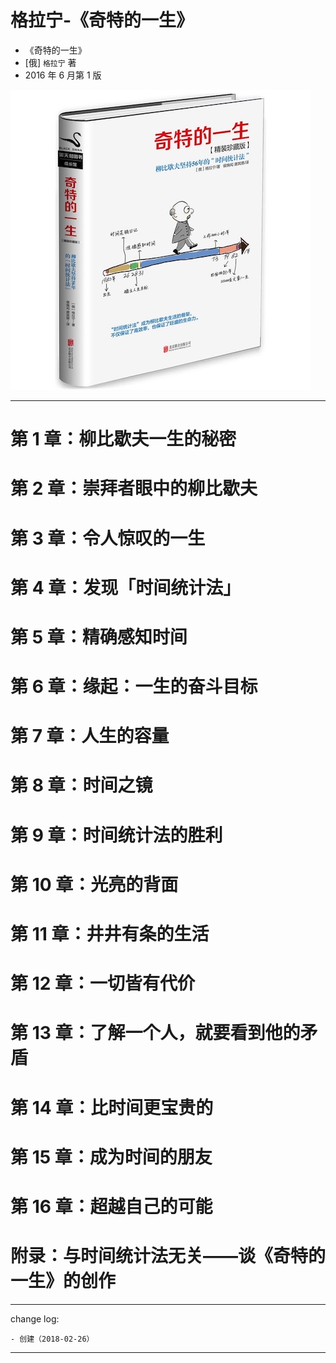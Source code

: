 # 格拉宁-《奇特的一生》

* 《奇特的一生》
* [俄] `格拉宁` 著
* 2016 年 6 月第 1 版

![](media/15196066150279.jpg)

-------

# 第 1 章：柳比歇夫一生的秘密

# 第 2 章：崇拜者眼中的柳比歇夫

# 第 3 章：令人惊叹的一生

# 第 4 章：发现「时间统计法」

# 第 5 章：精确感知时间

# 第 6 章：缘起：一生的奋斗目标

# 第 7 章：人生的容量

# 第 8 章：时间之镜

# 第 9 章：时间统计法的胜利

# 第 10 章：光亮的背面

# 第 11 章：井井有条的生活

# 第 12 章：一切皆有代价

# 第 13 章：了解一个人，就要看到他的矛盾

# 第 14 章：比时间更宝贵的

# 第 15 章：成为时间的朋友

# 第 16 章：超越自己的可能

# 附录：与时间统计法无关——谈《奇特的一生》的创作

---

change log: 

	- 创建（2018-02-26）

---



